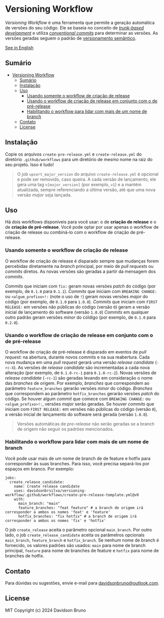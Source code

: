 # Versioning Workflow

_Versioning Workflow_ é uma ferramenta que permite a geração automática de versões do seu código. Ele se baseia no conceito de [_trunk-based development_](https://trunkbaseddevelopment.com/) e utiliza [_conventional commits_](https://www.conventionalcommits.org/en/v1.0.0/) para determinar as versões. As versões geradas seguem o padrão de [versionamento semântico](https://www.conventionalcommits.org/en/v1.0.0/).

[See in English](README.md)

## Sumário

- [Versioning Workflow](#versioning-workflow)
  - [Sumário](#sumário)
  - [Instalação](#instalação)
  - [Uso](#uso)
    - [Usando somente o workflow de criação de release](#usando-somente-o-workflow-de-criação-de-release)
    - [Usando o workflow de criação de release em conjunto com o de pré-release](#usando-o-workflow-de-criação-de-release-em-conjunto-com-o-de-pré-release)
    - [Habilitando o workflow para lidar com mais de um nome de branch](#habilitando-o-workflow-para-lidar-com-mais-de-um-nome-de-branch)
  - [Contato](#contato)
  - [License](#license)

## Instalação

Copie os arquivos `create-pre-release.yml` e `create-release.yml` do diretório `.github/workflows` para um diretório de mesmo nome na raiz do seu projeto. Isso é tudo!

> O job `upsert_major_version` do arquivo `create-release.yml` é opcional e pode ser removido, caso queira. A cada versão de lançamento, ele gera uma tag `v[major_version]` (por exemplo, `v1`) e a mantém atualizada, sempre referenciando a última versão, até que uma nova versão _major_ seja lançada.

## Uso

Há dois workflows disponíveis para você usar: o de **criação de release** e o de **criação de pré-release**. Você pode optar por usar apenas o workflow de criação de release ou combiná-lo com o workflow de criação de pré-release.

### Usando somente o workflow de criação de release

O workflow de criação de release é disparado sempre que mudanças forem percebidas diretamente na _branch_ principal, por meio de _pull requests_ ou _commits_ diretos. As novas versões são geradas a partir da mensagem dos _commits_.

_Commits_ que iniciam com `fix:` geram novas versões _patch_ do código (por exemplo, de `0.1.0` para `0.1.1`). _Commits_ que iniciam com `BREAKING CHANGE:` ou `<algum_prefixo>!:` (note o uso de `!`) geram novas versões _major_ do código (por exemplo, de `0.1.0` para `1.0.0`). _Commits_ que iniciam com `FIRST RELEASE:` em versões não públicas do código (versão `0`) geram a versão inicial de lançamento do software (versão `1.0.0`) _Commits_ em qualquer outro padrão geram versões _minor_ do cóldigo (por exemplo, de `0.1.0` para `0.2.0`).

### Usando o workflow de criação de release em conjunto com o de pré-release

O workflow de criação de pré-release é disparado em eventos de _pull request_: na abertura, durante novos commits e na sua reabertura. Cada nova mudança em uma _pull request_ gerará uma versão _release candidate_ (`-rc-X`). As versões de _release candidate_ são incrementadas a cada nova alteração (por exemplo, de `0.1.0-rc-1` para `0.1.0-rc-2`). Novas versões de _release candidate_ (`-rc-1`) são geradas levando em consideração o nome das _branches_ de origem. Por exemplo, _branches_ que correspondem ao parâmetro `feature_branches` gerarão versões _minor_ do código. _Branches_ que correspondem ao parâmetro `hotfix_branches` gerarão versões _patch_ do código. Se houver algum _commit_ que comece com `BREAKING CHANGE:` ou `<algum_prefixo>!:`, versões _major_ serão geradas. Se houver _commits_ que iniciam com `FIRST RELEASE:` em versões não públicas do código (versão `0`), a versão inicial de lançamento do software será gerada (versão `1.0.0`).

> Versões automáticas de _pre-release_ não serão geradas se a branch de origem não seguir os padrões mencionados.

### Habilitando o workflow para lidar com mais de um nome de branch

Você pode usar mais de um nome de branch de de feature e hotfix para corresponder às suas branches. Para isso, você precisa separá-los por espaços em branco. Por exemplo:

```
jobs:
  create_release_candidate:
    name: Create release candidate
    uses: davidsonbrsilva/versioning-workflow/.github/workflows/create-pre-release-template.yml@v0
    with:
      main_branch: "main"
      feature_branches: "feat feature" # a branch de origem irá corresponder a ambos os nomes 'feat' e 'feature'
      hotfix_branches: "fix hotfix" # a branch de origem irá corresponder a ambos os nomes 'fix' e 'hotfix'
```

O job `create_release` aceita o parâmetro opcional `main_branch`. Por outro lado, o job `create_release_candidate` aceita os parâmetros opcionals `main_branch`, `feature_branch` e `hotfix_branch`. Se nenhum nome de branch é fornecido, os valores padrões são usados: `main` para nome de branch principal, `feature` para nome de branches de feature e `hotfix` para nome de branches de hotfix.

## Contato

Para dúvidas ou sugestões, envie e-mail para <davidsonbruno@outlook.com>.

## License

MIT Copyright (c) 2024 Davidson Bruno
